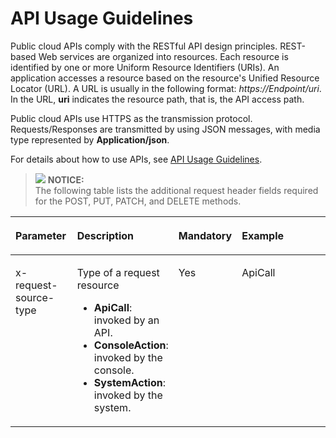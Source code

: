 # API Usage Guidelines<a name="EN-US_TOPIC_0193631143"></a>

Public cloud APIs comply with the RESTful API design principles. REST-based Web services are organized into resources. Each resource is identified by one or more Uniform Resource Identifiers \(URIs\). An application accesses a resource based on the resource's Unified Resource Locator \(URL\). A URL is usually in the following format:  _https://Endpoint/uri_. In the URL,  **uri**  indicates the resource path, that is, the API access path.

Public cloud APIs use HTTPS as the transmission protocol. Requests/Responses are transmitted by using JSON messages, with media type represented by  **Application/json**.

For details about how to use APIs, see  [API Usage Guidelines](https://docs.otc.t-systems.com/en-us/api/apiug/apig-en-api-180328001.html?tag=API%20Documents).

>![](/images/icon-notice.gif) **NOTICE:**   
>The following table lists the additional request header fields required for the POST, PUT, PATCH, and DELETE methods.  

<a name="tdfc57d5638cd437a9acf408b1c13641b"></a>
<table><thead align="left"><tr id="rb4195bd3ee6a44488c466d41c6644665"><th class="cellrowborder" valign="top" width="19.74%" id="mcps1.1.5.1.1"><p id="aa79becf302ca469483a0de48a9e06d19"><a name="aa79becf302ca469483a0de48a9e06d19"></a><a name="aa79becf302ca469483a0de48a9e06d19"></a><strong id="b1844753665617"><a name="b1844753665617"></a><a name="b1844753665617"></a>Parameter</strong></p>
</th>
<th class="cellrowborder" valign="top" width="26.490000000000002%" id="mcps1.1.5.1.2"><p id="abe266326263e4cc0af1bc6626a1d841b"><a name="abe266326263e4cc0af1bc6626a1d841b"></a><a name="abe266326263e4cc0af1bc6626a1d841b"></a><strong id="b6267183819560"><a name="b6267183819560"></a><a name="b6267183819560"></a>Description</strong></p>
</th>
<th class="cellrowborder" valign="top" width="19.93%" id="mcps1.1.5.1.3"><p id="a8efc45469e5540f993b52578749436e1"><a name="a8efc45469e5540f993b52578749436e1"></a><a name="a8efc45469e5540f993b52578749436e1"></a><strong id="b432263945611"><a name="b432263945611"></a><a name="b432263945611"></a>Mandatory</strong></p>
</th>
<th class="cellrowborder" valign="top" width="33.839999999999996%" id="mcps1.1.5.1.4"><p id="ac75836023a6343cb8d1a016b9b51f7a3"><a name="ac75836023a6343cb8d1a016b9b51f7a3"></a><a name="ac75836023a6343cb8d1a016b9b51f7a3"></a>Example</p>
</th>
</tr>
</thead>
<tbody><tr id="r8c92183e5223419ea855f14b6948d3b7"><td class="cellrowborder" valign="top" width="19.74%" headers="mcps1.1.5.1.1 "><p id="en-us_topic_0091607286_p46301737411"><a name="en-us_topic_0091607286_p46301737411"></a><a name="en-us_topic_0091607286_p46301737411"></a>x-request-source-type</p>
</td>
<td class="cellrowborder" valign="top" width="26.490000000000002%" headers="mcps1.1.5.1.2 "><p id="p1493958183511"><a name="p1493958183511"></a><a name="p1493958183511"></a>Type of a request resource</p>
<a name="ul1222313528312"></a><a name="ul1222313528312"></a><ul id="ul1222313528312"><li><span class="parmvalue" id="parmvalue09731215134114"><a name="parmvalue09731215134114"></a><a name="parmvalue09731215134114"></a><b>ApiCall</b></span>: invoked by an API.</li><li><span class="parmvalue" id="parmvalue11910125204819"><a name="parmvalue11910125204819"></a><a name="parmvalue11910125204819"></a><b>ConsoleAction</b></span>: invoked by the console.</li><li><span class="parmvalue" id="parmvalue42931981491"><a name="parmvalue42931981491"></a><a name="parmvalue42931981491"></a><b>SystemAction</b></span>: invoked by the system.</li></ul>
</td>
<td class="cellrowborder" valign="top" width="19.93%" headers="mcps1.1.5.1.3 "><p id="ae1d97a206af543fcaa349136e4bfbd52"><a name="ae1d97a206af543fcaa349136e4bfbd52"></a><a name="ae1d97a206af543fcaa349136e4bfbd52"></a>Yes</p>
</td>
<td class="cellrowborder" valign="top" width="33.839999999999996%" headers="mcps1.1.5.1.4 "><p id="a075a6640793e4cccb1629d7636e9189a"><a name="a075a6640793e4cccb1629d7636e9189a"></a><a name="a075a6640793e4cccb1629d7636e9189a"></a>ApiCall</p>
</td>
</tr>
</tbody>
</table>

